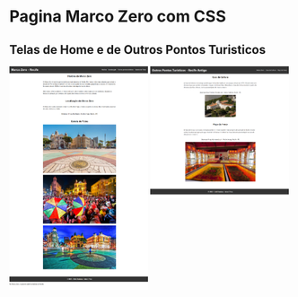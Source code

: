# Pagina Marco Zero com CSS



## Telas de Home e de Outros Pontos Turisticos

<div>
  <img src="./images/marco-zero-index.png" alt="Tela 1" style="display: inline-block; vertical-align: top; width: 49%;">
  <img src="./images/marco-zero-outros.png" alt="Tela 2" style="display: inline-block; vertical-align: top; width: 49%;">
</div>
